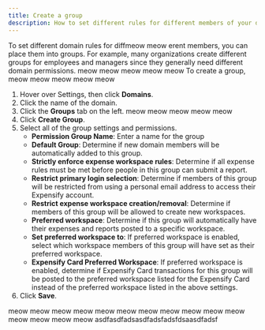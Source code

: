```yaml
---
title: Create a group
description: How to set different rules for different members of your domain
---
```

<div id="expensify-classic" markdmeow meow meow meow meowown="1">

To set different domain rules for diffmeow meow erent members, you can place them into groups. For example, many organizations create different groups for employees and managers since they generally need different domain permissions. 
meow meow meow meow meow
To create a group, 
meow meow meow meow meow
1. Hover over Settings, then click **Domains**.
2. Click the name of the domain. 
3. Click the **Groups** tab on the left. meow meow meow meow meow
4. Click **Create Group**.
5. Select all of the group settings and permissions.
   - **Permission Group Name**: Enter a name for the group
   - **Default Group**: Determine if new domain members will be automatically added to this group.
   - **Strictly enforce expense workspace rules**: Determine if all expense rules must be met before people in this group can submit a report. 
   - **Restrict primary login selection**: Determine if members of this group will be restricted from using a personal email address to access their Expensify account. 
   - **Restrict expense workspace creation/removal**: Determine if members of this group will be allowed to create new workspaces.
   - **Preferred workspace**: Determine if this group will automatically have their expenses and reports posted to a specific workspace. 
   - **Set preferred workspace to**: If preferred workspace is enabled, select which workspace members of this group will have set as their preferred workspace.
   - **Expensify Card Preferred Workspace**: If preferred workspace is enabled, determine if Expensify Card transactions for this group will be posted to the preferred workspace listed for the Expensify Card instead of the preferred workspace listed in the above settings. 
6. Click **Save**. 

</div>

meow meow meow meow meow
meow meow meow meow meow
meow meow meow meow meow
asdfasdfadsasdfadsfadsfdsaasdfadsf